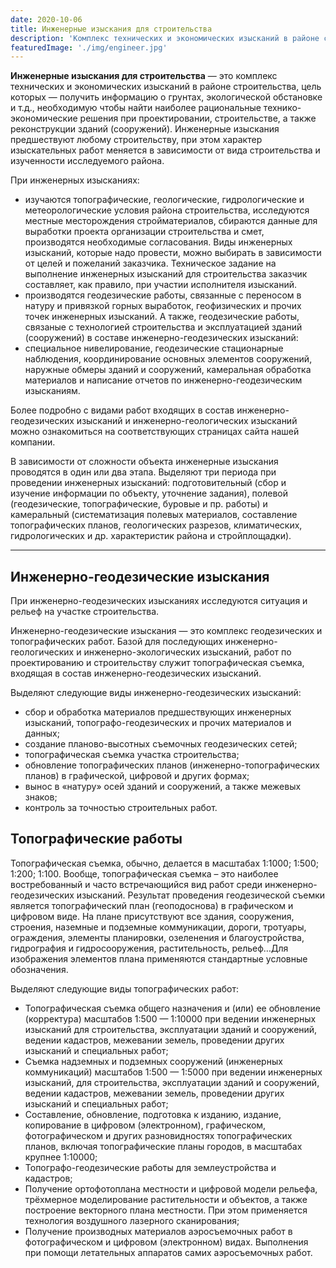 ```yaml
---
date: 2020-10-06
title: Инженерные изыскания для строительства
description: 'Комплекс технических и экономических изысканий в районе строительства, цель которых — получить информацию о грунтах, экологической обстановке и т.д., необходимую чтобы найти наиболее рациональные технико-экономические решения при проектировании, строительстве, а также реконструкции зданий.'
featuredImage: './img/engineer.jpg'
---
```


**Инженерные изыскания для строительства** — это комплекс технических и экономических изысканий в районе строительства, цель которых — получить информацию о грунтах, экологической обстановке и т.д., необходимую чтобы найти наиболее рациональные технико-экономические решения при проектировании, строительстве, а также реконструкции зданий (сооружений). Инженерные изыскания предшествуют любому строительству, при этом характер изыскательных работ меняется в зависимости от вида строительства и изученности исследуемого района.

При инженерных изысканиях:

- изучаются топографические, геологические, гидрологические и метеорологические условия района строительства, исследуются местные месторождения стройматериалов, сбираются данные для выработки проекта организации строительства и смет, производятся необходимые согласования. Виды инженерных изысканий, которые надо провести, можно выбирать в зависимости от целей и пожеланий заказчика. Техническое задание на выполнение инженерных изысканий для строительства заказчик составляет, как правило, при участии исполнителя изысканий.
- производятся геодезические работы, связанные с переносом в натуру и привязкой горных выработок, геофизических и прочих точек инженерных изысканий. А также, геодезические работы, связаные с технологией строительства и эксплуатацией зданий (сооружений) в составе инженерно-геодезических изысканий:
- специальное нивелирование, геодезические стационарные наблюдения, координирование основных элементов сооружений, наружные обмеры зданий и сооружений, камеральная обработка материалов и написание отчетов по инженерно-геодезическим изысканиям.

Более подробно с видами работ входящих в состав инженерно-геодезических изысканий и инженерно-геологических изысканий можно ознакомиться на соответствующих страницах сайта нашей компании.

В зависимости от сложности объекта инженерные изыскания проводятся в один или два этапа. Выделяют три периода при проведении инженерных изысканий: подготовительный (сбор и изучение информации по объекту, уточнение задания), полевой (геодезические, топографические, буровые и пр. работы) и камеральный (систематизация полевых материалов, составление топографических планов, геологических разрезов, климатических, гидрологических и др. характеристик района и стройплощадки).

---

## Инженерно-геодезические изыскания

При инженерно-геодезических изысканиях исследуются ситуация и рельеф на участке строительства.

Инженерно-геодезические изыскания — это комплекс геодезических и топографических работ. Базой для последующих инженерно-геологических и инженерно-экологических изысканий, работ по проектированию и строительству служит топографическая съемка, входящая в состав инженерно-геодезических изысканий.

Выделяют следующие виды инженерно-геодезических изысканий:

- сбор и обработка материалов предшествующих инженерных изысканий, топографо-геодезических и прочих материалов и данных;
- создание планово-высотных съемочных геодезических сетей;
- топографическая съемка участка строительства;
- обновление топографических планов (инженерно-топографических планов) в графической, цифровой и других формах;
- вынос в «натуру» осей зданий и сооружений, а также межевых знаков;
- контроль за точностью строительных работ.

## Топографические работы

Топографическая съемка, обычно, делается в масштабах 1:1000; 1:500; 1:200; 1:100. Вообще, топографическая съемка – это наиболее востребованный и часто встречающийся вид работ среди инженерно-геодезических изысканий. Результат проведения геодезической съемки является топографический план (геоподоснова) в графическом и цифровом виде. На плане присутствуют все здания, сооружения, строения, наземные и подземные коммуникации, дороги, тротуары, ограждения, элементы планировки, озеленения и благоустройства, гидрография и гидросооружения, растительность, рельеф…Для изображения элементов плана применяются стандартные условные обозначения.

Выделяют следующие виды топографических работ:

- Топографическая съемка общего назначения и (или) ее обновление (корректура) масштабов 1:500 — 1:10000 при ведении инженерных изысканий для строительства, эксплуатации зданий и сооружений, ведении кадастров, межевании земель, проведении других изысканий и специальных работ;
- Съемка надземных и подземных сооружений (инженерных коммуникаций) масштабов 1:500 — 1:5000 при ведении инженерных изысканий, для строительства, эксплуатации зданий и сооружений, ведении кадастров, межевании земель, проведении других изысканий и специальных работ;
- Составление, обновление, подготовка к изданию, издание, копирование в цифровом (электронном), графическом, фотографическом и других разновидностях топографических планов, включая топографические планы городов, в масштабах крупнее 1:10000;
- Топографо-геодезические работы для землеустройства и кадастров;
- Получение ортофотоплана местности и цифровой модели рельефа, трёхмерное моделирование растительности и объектов, а также построение векторного плана местности. При этом применяется технология воздушного лазерного сканирования;
- Получение производных материалов аэросъемочных работ в фотографическом и цифровом (электронном) видах. Выполнения при помощи летательных аппаратов самих аэросъемочных работ.
